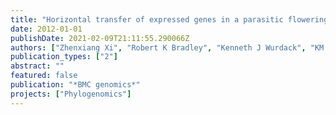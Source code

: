 ```yaml
---
title: "Horizontal transfer of expressed genes in a parasitic flowering plant"
date: 2012-01-01
publishDate: 2021-02-09T21:11:55.290066Z
authors: ["Zhenxiang Xi", "Robert K Bradley", "Kenneth J Wurdack", "KM Wong", "M Sugumaran", "Kirsten Bomblies", "Joshua S Rest", "Charles C Davis"]
publication_types: ["2"]
abstract: ""
featured: false
publication: "*BMC genomics*"
projects: ["Phylogenomics"] 
---
```


